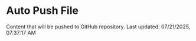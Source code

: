 # Auto Push File

Content that will be pushed to GitHub repository.
Last updated: 07/21/2025, 07:37:17 AM